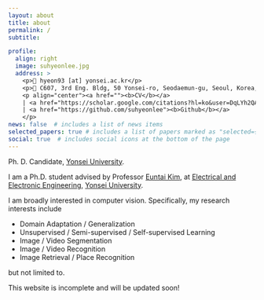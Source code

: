 ```yaml
---
layout: about
title: about
permalink: /
subtitle:

profile:
  align: right
  image: suhyeonlee.jpg
  address: >
    <p>📧 hyeon93 [at] yonsei.ac.kr</p>
    <p>📍 C607, 3rd Eng. Bldg, 50 Yonsei-ro, Seodaemun-gu, Seoul, Korea, 03722
    <p align="center"><a href=""><b>CV</b></a>
    | <a href="https://scholar.google.com/citations?hl=ko&user=DqLYh2QAAAAJ"><b>Google Scholar</b></a>
    | <a href="https://github.com/suhyeonlee"><b>Github</b></a>
    </p>
news: false  # includes a list of news items
selected_papers: true # includes a list of papers marked as "selected={true}"
social: true  # includes social icons at the bottom of the page
---
```


<p>Ph. D. Candidate, <a href='https://www.yonsei.ac.kr/en_sc/index.jsp'>Yonsei University</a>.</p>
<p>I am a Ph.D. student advised by Professor <a href="https://cilab.yonsei.ac.kr">Euntai Kim</a>, at <a href="https://ee.yonsei.ac.kr/" target="_blank" rel="noopener">Electrical and Electronic Engineering</a>, 
<a href="https://yonsei.ac.kr/" target="_blank" rel="noopener">Yonsei University</a>.</p>

<p>I am broadly interested in computer vision. Specifically, my research interests include
<ul>
<li>Domain Adaptation / Generalization</li>
<li>Unsupervised / Semi-supervised / Self-supervised Learning</li>
<li>Image / Video Segmentation</li> 
<li>Image / Video Recognition</li> 
<li>Image Retrieval / Place Recognition</li> 
</ul>
but not limited to.</p>

This website is incomplete and will be updated soon!